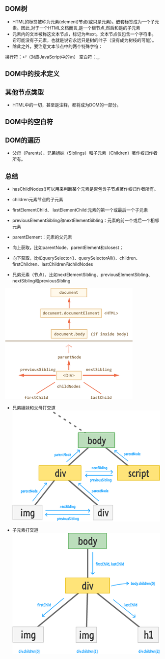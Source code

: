 ## DOM树
* HTML的标签被称为元素(element)节点(或只是元素)。嵌套标签成为一个子元素。因此,对于一个HTML文档而言,<html>是一个根节点,然后<head>和<body>是<html>的子元素
* 元素内的文本被称这文本节点，标记为#text。文本节点仅包含一个字符串。它可能没有子元素，也就是说它永远只是树的叶子（没有成为树枝的可能）。
* 除此之外，要注意文本节点中的两个特殊字符：

换行符：↵（对应JavaScript中的\n）
空白符：␣
## DOM中的技术定义
## 其他节点类型
* HTML中的一切，甚至是注释，都将成为DOM的一部分。
## DOM中的空白符

## DOM的遍历
* 父母（Parents）、兄弟姐妹（Siblings）和子元素（Children）著作权归作者所有。

## 总结
* hasChildNodes()可以用来判断某个元素是否包含子节点著作权归作者所有。
* children元素节点的子元素
* firstElementChild、 lastElementChild:元素的第一个或最后一个子元素
* previousElementSibling和nextElementSibling：元素的前一个或后一个相邻元素
* parentElement：元素的父元素

* 向上获取，比如parentNode、parentElement和closest；
* 向下获取，比如querySelector()、querySelectorAll()、children、firstChildren、lastChildren和childNodes
* 兄弟元素（节点），比如nextElementSibling、previousElementSibling、nextSibling和previousSibling

![](https://raw.githubusercontent.com/1391020381/Web-Foundation/master/articles/BomAndDom/img/dom-tree-19.png)


* 兄弟姐妹和父母打交道
![](https://raw.githubusercontent.com/1391020381/Web-Foundation/master/articles/BomAndDom/img/dom-tree-20.png)

* 子元素打交道
![](https://raw.githubusercontent.com/1391020381/Web-Foundation/master/articles/BomAndDom/img/dom-tree-21.png)
